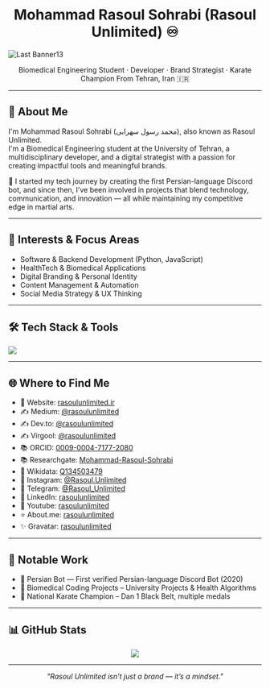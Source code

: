 <h1 align="center">Mohammad Rasoul Sohrabi (Rasoul Unlimited) ♾</h1>

![Last Banner13](https://github.com/user-attachments/assets/599184da-b369-47c9-a68a-062c702b493c)

<p align="center">
Biomedical
  Engineering Student · Developer · Brand Strategist · Karate Champion  
From Tehran, Iran 🇮🇷
</p>

---

## 👋 About Me

I'm Mohammad Rasoul Sohrabi (محمد رسول سهرابی), also known as Rasoul Unlimited.  
I'm a Biomedical Engineering student at the University of Tehran, a multidisciplinary developer, and a digital strategist with a passion for creating impactful tools and meaningful brands.

🚀 I started my tech journey by creating the first Persian-language Discord bot, and since then, I’ve been involved in projects that blend technology, communication, and innovation — all while maintaining my competitive edge in martial arts.

---

## 🧠 Interests & Focus Areas

- Software & Backend Development (Python, JavaScript)
- HealthTech & Biomedical Applications
- Digital Branding & Personal Identity
- Content Management & Automation
- Social Media Strategy & UX Thinking

---

## 🛠️ Tech Stack & Tools

<p>
  <img src="https://skillicons.dev/icons?i=python,c,js,html,css,react,nodejs,mongodb,git,github,vscode,figma,bootstrap" />
</p>

---

## 🌐 Where to Find Me

- 📘 Website: [rasoulunlimited.ir](https://rasoulunlimited.ir)
- ✍️ Medium: [@rasoulunlimited](https://medium.com/@rasoulunlimited)
- ✍️ Dev.to: [@rasoulunlimited](https://dev.to/rasoulunlimited)
- ✍️ Virgool: [@rasoulunlimited](https://virgool.io/@RasoulUnlimited)
- 📚 ORCID: [0009-0004-7177-2080](https://orcid.org/0009-0004-7177-2080)
- 📚 Researchgate: [Mohammad-Rasoul-Sohrabi](https://www.researchgate.net/profile/Mohammad-Rasoul-Sohrabi)
- 📖 Wikidata: [Q134503479](https://www.wikidata.org/wiki/Q134503479)
- 📸 Instagram: [@Rasoul.Unlimited](https://instagram.com/Rasoul.Unlimited)
- 💬 Telegram: [@Rasoul_Unlimited](https://t.me/Rasoul_Unlimited)
- 💼 LinkedIn: [rasoulunlimited](https://www.linkedin.com/in/rasoulunlimited/)
- 🎥 Youtube: [rasoulunlimited](https://www.youtube.com/channel/UC7yn3tw-YtzROn4b0Vk6WLw?sub_confirmation=1)
- ⭐ About.me: [rasoulunlimited](https://about.me/rasoulunlimited)
- ✨ Gravatar: [rasoulunlimited](https://gravatar.com/rasoulunlimited)

---

## 📌 Notable Work

- 🧠 Persian Bot — First verified Persian-language Discord Bot (2020)
- 🧬 Biomedical Coding Projects – University Projects & Health Algorithms
- 🥋 National Karate Champion – Dan 1 Black Belt, multiple medals

---

## 📊 GitHub Stats

<p align="center">
  <img src="https://github-readme-stats.vercel.app/api?username=RasoulUnlimited&show_icons=true&theme=default&hide_title=true" />
</p>

---

<p align="center">
  <i>"Rasoul Unlimited isn’t just a brand — it’s a mindset."</i>
</p>
